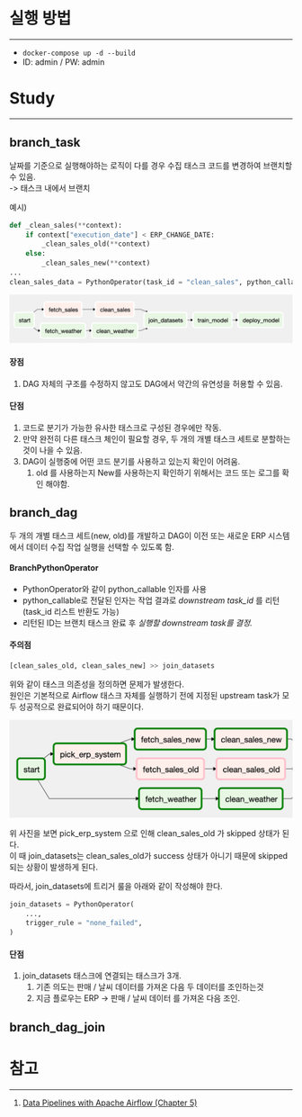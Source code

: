 # 실행 방법
---
* ```docker-compose up -d --build```
* ID: admin / PW: admin

# Study
---
## branch_task
날짜를 기준으로 실행해야하는 로직이 다를 경우 수집 태스크 코드를 변경하여 브랜치할 수 있음.  
-> 태스크 내에서 브랜치

예시)
```python
def _clean_sales(**context):
    if context["execution_date"] < ERP_CHANGE_DATE:
        _clean_sales_old(**context)
    else:
        _clean_sales_new(**context)
...
clean_sales_data = PythonOperator(task_id = "clean_sales", python_callable = _clean_sales)
```

![Graph view](../resources/03-branching-02_branch_function_DAG.png)

#### 장점
1. DAG 자체의 구조를 수정하지 않고도 DAG에서 약간의 유연성을 허용할 수 있음.

#### 단점
1. 코드로 분기가 가능한 유사한 태스크로 구성된 경우에만 작동.
2. 만약 완전히 다른 태스크 체인이 필요할 경우, 두 개의 개별 태스크 세트로 분할하는 것이 나을 수 있음.
3. DAG이 실행중에 어떤 코드 분기를 사용하고 있는지 확인이 어려움.
   1. old 를 사용하는지 New를 사용하는지 확인하기 위해서는 코드 또는 로그를 확인 해야함.

## branch_dag
두 개의 개별 태스크 세트(new, old)를 개발하고 DAG이 이전 또는 새로운 ERP 시스템에서 데이터 수집 작업 실행을 선택할 수 있도록 함.  

#### BranchPythonOperator
* PythonOperator와 같이 python_callable 인자를 사용
* python_callable로 전달된 인자는 작업 결과로 *downstream task_id* 를 리턴 (task_id 리스트 반환도 가능)
* 리턴된 ID는 브랜치 태스크 완료 후 *실행할 downstream task를 결정.*

#### 주의점
```python
[clean_sales_old, clean_sales_new] >> join_datasets
```
위와 같이 태스크 의존성을 정의하면 문제가 발생한다.  
원인은 기본적으로 Airflow 태스크 자체를 실행하기 전에 지정된 upstream task가 모두 성공적으로 완료되어야 하기 때문이다.

![위 의존성에 대한 그래프 뷰](../resources/03-branching-03_branch_task_01.png)

위 사진을 보면 pick_erp_system 으로 인해 clean_sales_old 가 skipped 상태가 된다.  
이 때 join_datasets는 clean_sales_old가 success 상태가 아니기 때문에 skipped 되는 상황이 발생하게 된다.

따라서, join_datasets에 트리거 룰을 아래와 같이 작성해야 한다.
```python
join_datasets = PythonOperator(
    ...,
    trigger_rule = "none_failed",
)
```

#### 단점
1. join_datasets 태스크에 연결되는 태스크가 3개.
   1. 기존 의도는 판매 / 날씨 데이터를 가져온 다음 두 데이터를 조인하는것
   2. 지금 플로우는 ERP -> 판매 / 날씨 데이터 를 가져온 다음 조인.

## branch_dag_join


# 참고
---
1. [Data Pipelines with Apache Airflow (Chapter 5)](https://github.com/K9Ns/data-pipelines-with-apache-airflow/tree/main/chapter05) 